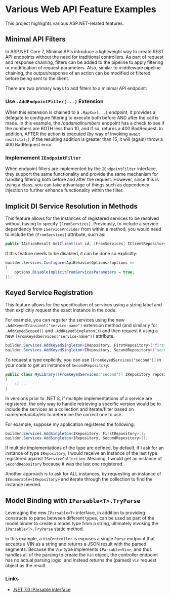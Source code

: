 # Various Web API Feature Examples

This project highlights various ASP.NET-related features.

## Minimal API Filters

In ASP.NET Core 7, Minimal APIs introduce a lightweight way to create REST API endpoints without the need for traditional controllers. As part of request and response chaining, filters can be added to the pipeline to apply filtering or modification of request parameters. Also, similar to middleware pipeline chaining, the output/response of an action can be modified or filtered before being sent to the client. 

There are two primary ways to add filters to a minimal API endpoint:

### Use `.AddEndpointFilter(...)` Extension

When this extension is chained to a `.MapXxx(...)` endpoint, it provides a delegate to configure filtering to execute both before AND after the call is made. In this example, the */addsmallnumbers* endpoint has a check to see if the numbers are BOTH less than 10, and if so, returns a 400 BadRequest. In addition, AFTER the action is executed (by way of invoking `await next(ctx);`), if the resulting addition is greater than 15, it will (again) throw a 400 BadRequest error. 

### Implemement `IEndpointFilter`

When endpoint filters are implemented by the `IEndpointFilter` interface, they support the same functionality and provide the same mechanism for handling filtering both before and after the request. However, since this is using a class, you can take advantage of things such as dependency injection to further enhance functionality within the filter. 

## Implicit DI Service Resolution in Methods

This feature allows for the instances of registered services to be resolved without having to specify `[FromServices]`. Previously, to include a service dependency from `IServiceProvider` from within a method, you would need to include the `[FromServices]` attribute, such as:

```csharp
public IActionResult GetClient(int id, [FromServices] IClientRepository clientRepository) { }
```

If this feature needs to be disabled, it can be done so explicitly:

```csharp
builder.Services.Configure<ApiBehaviorOptions>(options => 
{
    options.DisableImplicitFromServicesParameters = true;
});
```

## Keyed Service Registration

This feature allows for the specification of services using a string label and then explicitly request the exact instance in the code. 

For example, you can regsiter the services using the new `.AddKeyedTransient("service-name")` extension method (and similarly for `.AddKeyedScoped()` and `.AddKeyedSingleton()`) and then request it using a new `[FromKeyedServices("service-name")]` attribute. 

```csharp
builder.Services.AddKeyedSingleton<IRepository, FirstRepository>("first");
builder.Services.AddKeyedSingleton<IRepository, SecondRepository>("second");
```

To request a type explicitly, you can use `[FromKeyedServices("second")]` in your code to get an instance of `SecondRepository`:

```csharp
public class MyLibrary([FromKeyedServices("second")] IRepository repository) 
{ 
    // ...
}
```

In versions prior to .NET 8, if multiple implementations of a service are registered, the only way to handle retrieving a specific version would be to include the services as a collection and iterate/filter based on name/metadata/etc to determine the correct one to use. 

For example, suppose my application registered the following:

```csharp
builder.Services.AddSingleton<IRepository, FirstRepository>();
builder.Services.AddSingleton<IRepository, SecondRepository>();
```

If multiple implementations of the type are defined, by default, if I ask for an instance of type `IRepository`, I would receive an instance of the last type registered against `IServiceCollection`. Meaning, I would get an instance of `SecondRepository` because it was the last one registered. 

Another approach is to ask for ALL instances, by requesting an instance of `IEnumerable<IRepository>` and iterate through the collection to find the instance needed. 

## Model Binding with `IParsable<T>.TryParse`

Leveraging the new `IParsable<T>` interface, in addition to providing constructs to parse between different types, can be used as part of the model binder to create a model type from a string, ultimately invoking the `IParsable<T>.TryParse` static method. 

In this example, a `VinController` is exposes a single `Parse` endpoint that accepts a VIN as a string and returns a JSON result with the parsed segments. Because the `Vin` type implements `IParsable<Vin>`, and thus handles all of the parsing to create the `Vin` object, the controller endpoint has no actual parsing logic, and instead returns the (parsed) `Vin` request object as the result. 

### Links
- [.NET 7.0 IParsable<TSelf> interface](https://blog.ndepend.com/the-new-net-7-0-iparsable-interface/)